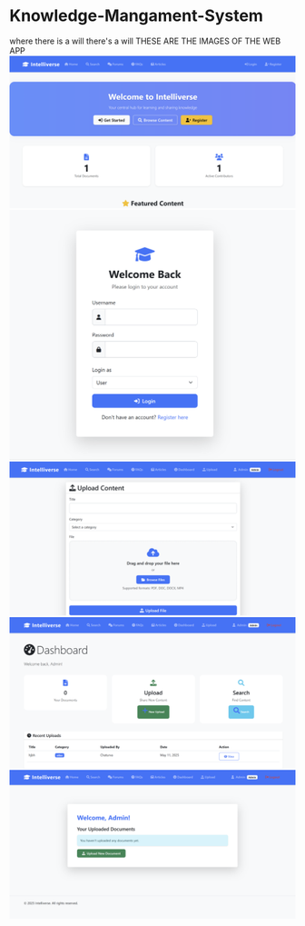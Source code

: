 # Knowledge-Mangament-System
where there is a will there's a will
THESE ARE THE IMAGES OF THE WEB APP
![IMAGE](images/image1.png)
![IMAGE](images/image2.png)
![IMAGE](images/image3.png)
![IMAGE](images/image4.png)
![IMAGE](images/image5.png)
